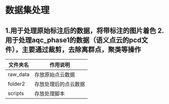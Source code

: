 # 数据集处理

## 1.用于处理原始标注后的数据，将带标注的图片着色 2.用于处理aqc_phase1的数据（语义点云的pcd文件），主要通过裁剪，去除离群点，聚类等操作

| 文件夹名      | 作用说明               |
| ------------ | ---------------------- |
| raw_data     | 存放原始点云数据        |
| folder2      | 存放处理后的点云数据    |
| scripts      | 存放处理脚本            |
